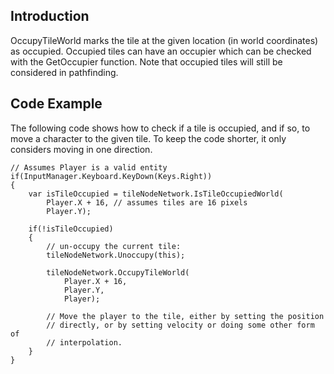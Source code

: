 ## Introduction

OccupyTileWorld marks the tile at the given location (in world coordinates) as occupied. Occupied tiles can have an occupier which can be checked with the GetOccupier function. Note that occupied tiles will still be considered in pathfinding.

## Code Example

The following code shows how to check if a tile is occupied, and if so, to move a character to the given tile. To keep the code shorter, it only considers moving in one direction.

``` lang:c#
// Assumes Player is a valid entity
if(InputManager.Keyboard.KeyDown(Keys.Right))
{
    var isTileOccupied = tileNodeNetwork.IsTileOccupiedWorld(
        Player.X + 16, // assumes tiles are 16 pixels
        Player.Y);

    if(!isTileOccupied)
    {
        // un-occupy the current tile:
        tileNodeNetwork.Unoccupy(this);

        tileNodeNetwork.OccupyTileWorld(
            Player.X + 16, 
            Player.Y,
            Player);

        // Move the player to the tile, either by setting the position
        // directly, or by setting velocity or doing some other form of 
        // interpolation.
    }
}
```

 
